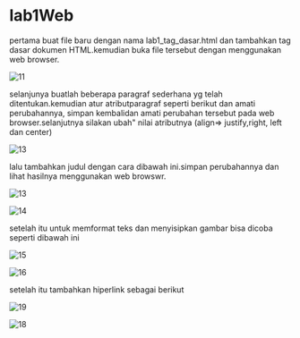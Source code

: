 # lab1Web
pertama buat file baru dengan nama lab1_tag_dasar.html dan tambahkan tag dasar dokumen HTML.kemudian buka file tersebut dengan menggunakan web browser.

![11](https://user-images.githubusercontent.com/56399268/113438298-3c78bd80-9373-11eb-840c-7af970bec99d.PNG)

selanjunya buatlah beberapa paragraf sederhana yg telah ditentukan.kemudian atur atributparagraf seperti berikut dan amati perubahannya, simpan kembalidan amati perubahan tersebut pada web browser.selanjutnya silakan ubah" nilai atributnya (align=> justify,right, left dan center)

![13](https://user-images.githubusercontent.com/56399268/113438767-2d463f80-9374-11eb-9a9b-9d8a4e57da00.PNG)

lalu tambahkan judul dengan cara dibawah ini.simpan perubahannya dan lihat hasilnya menggunakan web browswr.

![13](https://user-images.githubusercontent.com/56399268/113438767-2d463f80-9374-11eb-9a9b-9d8a4e57da00.PNG)

![14](https://user-images.githubusercontent.com/56399268/113439735-14d72480-9376-11eb-81ea-b364fb9f3385.PNG)

setelah itu untuk memformat teks dan menyisipkan gambar bisa dicoba seperti dibawah ini

![15](https://user-images.githubusercontent.com/56399268/113440081-ac3c7780-9376-11eb-9f13-11610fc89e1d.PNG)

![16](https://user-images.githubusercontent.com/56399268/113440126-bf4f4780-9376-11eb-93f4-9d5605fbaa99.PNG)

setelah itu tambahkan hiperlink sebagai berikut

![19](https://user-images.githubusercontent.com/56399268/113440326-28cf5600-9377-11eb-9791-c87e787b4c3c.PNG)

![18](https://user-images.githubusercontent.com/56399268/113440383-3d135300-9377-11eb-97d2-58ccb09fa8d3.PNG)
